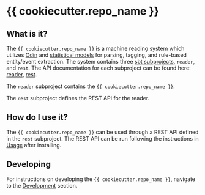 # {{ cookiecutter.repo_name }}

## What is it?

The `{{ cookiecutter.repo_name }}` is a machine reading system which utilizes [Odin](https://github.com/clu-ling/odin-tutorial) and [statistical models](http://clulab.github.io/processors/metal.html) for parsing, tagging, and rule-based entity/event extraction. The system contains three [sbt subprojects](https://www.scala-sbt.org/1.x/docs/Multi-Project.html), `reader`, and `rest`. The API documentation for each subproject can be found here: [reader](./api/reader/index.html), [rest](./api/rest/index.html).

The `reader` subproject contains the `{{ cookiecutter.repo_name }}`.

The `rest` subproject defines the REST API for the reader.

## How do I use it?

The `{{ cookiecutter.repo_name }}` can be used through a REST API defined in the `rest` subproject. The REST API can be run following the instructions in [Usage](./tutorial.md) after installing.

## Developing

For instructions on developing the `{{ cookiecutter.repo_name }}`, navigate to the [Development](./dev/install.md) section.